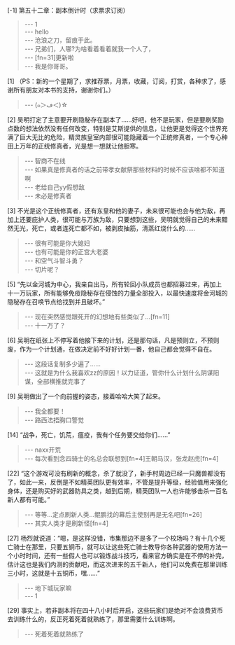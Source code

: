 
[-1] 第五十二章：副本倒计时（求票求订阅）
>--- 1<br>
>--- hello<br>
>--- 沧浪之刀，留痕于此。<br>
>--- 兄弟们，人哪?为啥看着看着就我一个人了，<br>
>--- [fn=31]更新啦<br>
>--- 我是你哥哥。<br>

[1] （PS：新的一个星期了，求推荐票，月票，收藏，订阅，打赏，各种求了，感谢所有朋友对本书的支持，谢谢你们。）
>--- (๑＞ڡ＜)☆<br>

[2] 吴明打定了主意要开刷隐秘存在副本了……好吧，他不是玩家，但是要刷奖励点数的想法依然没有任何改变，特别是艾斯提供的信息，让他更是觉得这个世界充满了巨大无比的危险，精灵族皇室内部很可能隐藏着一个正统修真者，一个专心种田上万年的正统修真者，光是想一想就让他胆寒。
>--- 智商不在线<br>
>--- 如果真是修真者的话之前带孝女献祭那些材料的时候不应该啥都不知道啊<br>
>--- 老给自己yy假想敌<br>
>--- 未必是修真者<br>

[3] 不光是这个正统修真者，还有东皇和他的妻子，未来很可能也会与他为敌，再加上还要庇护人类，很可能与万族为敌，只要想到这些，吴明就觉得自己的未来黯然无光，死亡，或者连死亡都不如，被剥皮抽筋，清蒸红烧什么的……
>--- 很有可能是你大媳妇<br>
>--- 也有可能是你的正宫大老婆<br>
>--- 和空气斗智斗勇？<br>
>--- 切片呢？<br>

[5] “先以金河城为中心，我亲自出马，所有轮回小队成员也都招募过来，再加上十一万玩家，所有能够免疫隐秘存在侵蚀的力量全部投入，以最快速度将金河城的隐秘存在召唤节点给找到并且破坏。”
>--- 现在突然感觉跟死开的幻想地有些类似了…[fn=11]<br>
>--- 十一万了？<br>

[6] 吴明在纸张上不停写着他接下来的计划，还是那句话，凡是预则立，不预则废，作为一个计划通，在做决定前不好好计划一番，他自己都会觉得不自在。
>--- 这段话复制多少遍了……<br>
>--- 这就是为什么我喜欢zz的原因！以力证道，管你什么计划什么阴谋阳谋，全部横推就完事了<br>

[9] 吴明做出了一个向前握的姿态，接着哈哈大笑了起来。
>--- 我全都要！<br>
>--- 路西法捂胸口警觉<br>

[14] “战争，死亡，饥荒，瘟疫，我有个任务要交给你们……”
>--- naxx开荒<br>
>--- 每次看到念四骑士的名总会联想到[fn=4]王朝马汉，张龙赵虎[fn=4]<br>

[22] “这个游戏可没有刷新的概念，杀了就没了，新手村周边已经一只魔兽都没有了，如此一来，反倒是不如精英团队更有效率，不管是提升等级，经验值用来强化身体，还是购买好的武器防具之类，越到后期，精英团队一人也许能够击杀一百名新人都有可能。”
>--- 等等…定点刷新人类…鲲鹏找的幕后主使别再是无名吧[fn=26]<br>
>--- 其实人类才是刷新怪[fn=4]<br>

[27] 杨烈就说道：“嗯，是这样没错，市集那边不是多了一个校场吗？有十几个死亡骑士在那里，只要五铜币，就可以让这些死亡骑士教导你各种武器的使用方法一个小时时间，还有一些假人也可以锻炼战斗技巧，看来官方确实是在不停的补完，估计这也是我们内测的贡献吧，而这次进来的五千新人，他们可以免费在那里训练三小时，这就是十五铜币，嘿……”
>--- 地下城玩家嘛<br>
>--- 1<br>

[29] 事实上，若非副本将在四十八小时后开启，这些玩家们是绝对不会浪费货币去训练什么的，反正死着死着就熟练了，那里需要什么训练啊。
>--- 死着死着就熟练了<br>
